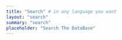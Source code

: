 ```yaml
---
title: "Search" # in any language you want
layout: "search"
summary: "search"
placeholder: "Search The DataBase"
---
```

